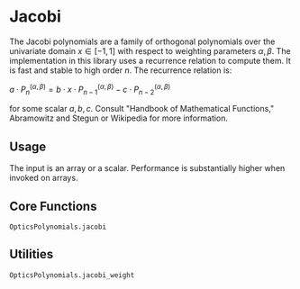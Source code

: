 # Jacobi

The Jacobi polynomials are a family of orthogonal polynomials over the univariate domain $x \in [-1,1]$ with respect to weighting parameters $\alpha, \beta$.  The implementation in this library uses a recurrence relation to compute them.  It is fast and stable to high order $n$.  The recurrence relation is:

$a \cdot P_n^{(\alpha,\beta)} = b \cdot x \cdot P_{n-1}^{(\alpha,\beta)} - c \cdot P_{n-2}^{(\alpha,\beta)}$

for some scalar $a,b,c$.  Consult "Handbook of Mathematical Functions," Abramowitz and Stegun or Wikipedia for more information.

## Usage

The input is an array or a scalar.  Performance is substantially higher when invoked on arrays.


## Core Functions

```@docs
OpticsPolynomials.jacobi
```

## Utilities

```@docs
OpticsPolynomials.jacobi_weight
```
